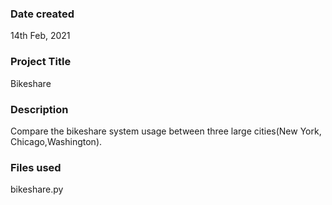 ### Date created
14th Feb, 2021

### Project Title
Bikeshare

### Description
Compare the bikeshare system usage between three large cities(New York, Chicago,Washington).

### Files used
bikeshare.py

